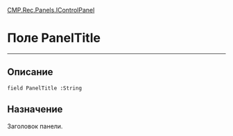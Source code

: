﻿---
Link: CMP.Rec.Panels.IControlPanel.@PanelTitle
---

<!---  Навигация
[Имя проекта](#) :
-->
[CMP.Rec.Panels.IControlPanel](Default)

# Поле PanelTitle
---

## Описание

    field PanelTitle :String

<!--
## Аргументы{#Args}

### Аргумент1

Описание аргумента 1
-->

## Назначение

Заголовок панели.

<!--
## Пример

    PanelTitle...
-->


